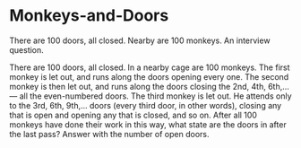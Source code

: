 # Monkeys-and-Doors
There are 100 doors, all closed. Nearby are 100 monkeys.  An interview question.

There are 100 doors, all closed.
In a nearby cage are 100 monkeys.
The first monkey is let out, and runs along the doors opening every one.
The second monkey is then let out, and runs along the doors closing the 2nd, 4th, 6th,… — all the even-numbered doors.
The third monkey is let out. He attends only to the 3rd, 6th, 9th,… doors (every third door, in other words), closing any that is open and opening any that is closed, and so on.
After all 100 monkeys have done their work in this way, what state are the doors in after the last pass?
Answer with the number of open doors.
